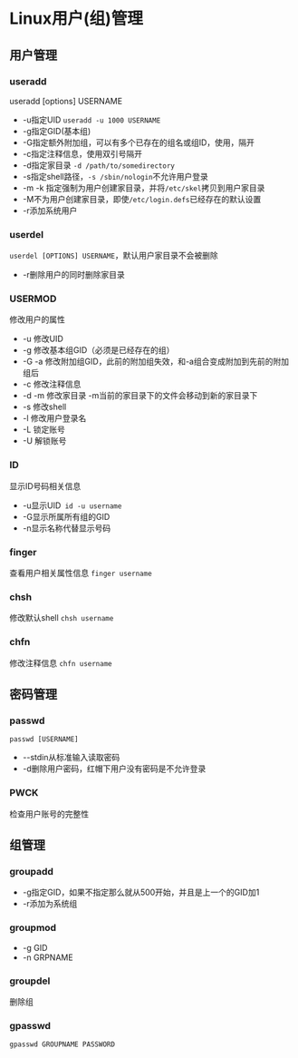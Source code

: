 # Linux用户(组)管理

## 用户管理

### useradd

 useradd [options] USERNAME

- -u指定UID `useradd -u 1000 USERNAME`
- -g指定GID(基本组) 
- -G指定额外附加组，可以有多个已存在的组名或组ID，使用，隔开
- -c指定注释信息，使用双引号隔开
- -d指定家目录 `-d /path/to/somedirectory`
- -s指定shell路径，`-s /sbin/nologin`不允许用户登录
- -m -k 指定强制为用户创建家目录，并将`/etc/skel`拷贝到用户家目录
- -M不为用户创建家目录，即使`/etc/login.defs`已经存在的默认设置
- -r添加系统用户

### userdel

`userdel [OPTIONS] USERNAME`，默认用户家目录不会被删除

- -r删除用户的同时删除家目录

### USERMOD

修改用户的属性

- -u          修改UID
- -g          修改基本组GID（必须是已经存在的组）
- -G -a     修改附加组GID，此前的附加组失效，和-a组合变成附加到先前的附加组后
- -c          修改注释信息
- -d -m    修改家目录 -m当前的家目录下的文件会移动到新的家目录下
- -s          修改shell
- -l           修改用户登录名
- -L          锁定账号
- -U          解锁账号

### ID

显示ID号码相关信息

- -u显示UID` id -u username`
- -G显示所属所有组的GID
- -n显示名称代替显示号码

### finger

查看用户相关属性信息 `finger username`

### chsh

修改默认shell `chsh username`

### chfn

修改注释信息 `chfn username`

## 密码管理

### passwd

`passwd [USERNAME]`

- --stdin从标准输入读取密码
- -d删除用户密码，红帽下用户没有密码是不允许登录

### PWCK

检查用户账号的完整性

## 组管理

### groupadd

- -g指定GID，如果不指定那么就从500开始，并且是上一个的GID加1
- -r添加为系统组

### groupmod

- -g GID
- -n GRPNAME

### groupdel

删除组

### gpasswd

`gpasswd GROUPNAME PASSWORD`

